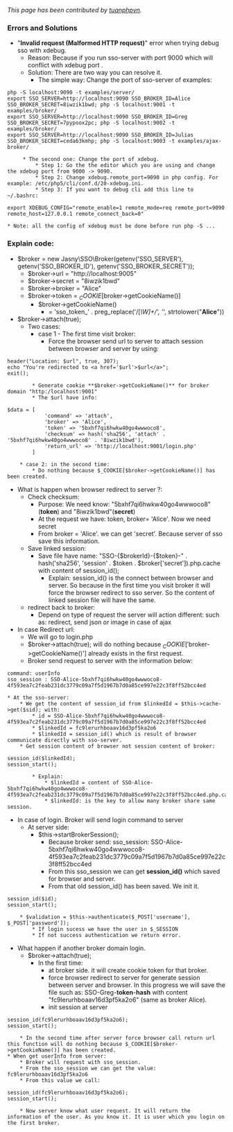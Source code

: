 _This page has been contributed by [tuanphpvn](https://github.com/tuanphpvn)._

### Errors and Solutions

* "**Invalid request (Malformed HTTP request)**" error when trying debug sso with xdebug.
     * Reason: Because if you run sso-server with port 9000 which will conflict with xdebug port .
     * Solution: There are two way you can resolve it.
         * The simple way: Change the port of sso-server of examples: 
         
```
php -S localhost:9090 -t examples/server/
export SSO_SERVER=http://localhost:9090 SSO_BROKER_ID=Alice SSO_BROKER_SECRET=8iwzik1bwd; php -S localhost:9001 -t examples/broker/
export SSO_SERVER=http://localhost:9090 SSO_BROKER_ID=Greg SSO_BROKER_SECRET=7pypoox2pc; php -S localhost:9002 -t examples/broker/
export SSO_SERVER=http://localhost:9090 SSO_BROKER_ID=Julias SSO_BROKER_SECRET=ceda63kmhp; php -S localhost:9003 -t examples/ajax-broker/
```

         * The second one: Change the port of xdebug. 
             * Step 1: Go the the editor which you are using and change the xdebug port from 9000 -> 9090.
             * Step 2: Change xdebug.remote_port=9090 in php config. For example: /etc/php5/cli/conf.d/20-xdebug.ini.
             * Step 3: If you want to debug cli add this line to ~/.bashrc:
             
```
export XDEBUG_CONFIG="remote_enable=1 remote_mode=req remote_port=9090 remote_host=127.0.0.1 remote_connect_back=0"
```

    * Note: all the config of xdebug must be done before run php -S ...
     
     
### Explain code:

* $broker = new Jasny\SSO\Broker(getenv('SSO_SERVER'), getenv('SSO_BROKER_ID'), getenv('SSO_BROKER_SECRET'));
    * $broker->url = "http://localhost:9005"
    * $broker->secret = "8iwzik1bwd"
    * $broker->broker = "Alice"
    * $broker->token = $_COOKIE[$broker->getCookieName()]
        * $broker->getCookieName()
            * = 'sso_token_' . preg_replace('/[_\W]+/', '_', strtolower("**Alice**"))
* $broker->attach(true);
    * Two cases:
        * case 1 - The first time visit broker: 
            * Force the browser send url to server to attach session between browser and server by using:
            
```
header("Location: $url", true, 307);
echo "You're redirected to <a href='$url'>$url</a>";
exit();
```

            * Generate cookie **$broker->getCookieName()** for broker domain "http:/localhost:9001"
            * The $url have info:
            
```
$data = [
            'command' => 'attach',
            'broker' => 'Alice',
            'token' => '5bxhf7qi6hwkw40go4wwwoco8',
            'checksum' => hash('sha256', 'attach' . '5bxhf7qi6hwkw40go4wwwoco8' . '8iwzik1bwd'),
            'return_url' => 'http://localhost:9001/login.php'
        ]
```

        * case 2: in the second time:
            * Do nothing because $_COOKIE[$broker->getCookieName()] has been created.
* What is happen when browser redirect to server ?:
    * Check checksum:
        * Purpose: We need know: "5bxhf7qi6hwkw40go4wwwoco8"(**token**) and "8iwzik1bwd"(**secret**)
        * At the request we have: token, broker= 'Alice'. Now we need secret
        * From broker = 'Alice'. we can get 'secret'. Because server of sso save this information.
    * Save linked session:
        * Save file have name: "SSO-{$brokerId}-{$token}-" . hash('sha256', 'session' . $token . $broker['secret']).php.cache with content of session_id();
            * Explain: session_id() is the connect between browser and server. So because in the first time you visit broker it will force the browser redirect to sso server. 
            So the content of linked session file will have the same.
    * redirect back to broker:
        * Depend on type of request the server will action different: such as: redirect, send json or image in case of ajax
* In case Redirect url:
    * We will go to login.php
    * $broker->attach(true); will do nothing because  $_COOKIE['$broker->getCookieName()'] already exists in the first request.
    * Broker send request to server with the information below:
    
```
command: userInfo
sso_session : SSO-Alice-5bxhf7qi6hwkw40go4wwwoco8-4f593ea7c2feab231dc3779c09a7f5d1967b7d0a85ce997e22c3f8ff52bcc4ed
```

    * At the sso-server:
        * We get the content of session_id from $linkedId = $this->cache->get($sid); with:
            * id = SSO-Alice-5bxhf7qi6hwkw40go4wwwoco8-4f593ea7c2feab231dc3779c09a7f5d1967b7d0a85ce997e22c3f8ff52bcc4ed
            * $linkedId = fc9lerurhboaav16d3pf5ka2o6
            * $linkedId = session_id() which is result of browser communicate directly with sso-server.
        * Get session content of browser not session content of broker:
        
```
session_id($linkedId);
session_start();
```

            * Explain:
                * $linkedId = content of SSO-Alice-5bxhf7qi6hwkw40go4wwwoco8-4f593ea7c2feab231dc3779c09a7f5d1967b7d0a85ce997e22c3f8ff52bcc4ed.php.cache.
                * $linkedId: is the key to allow many broker share same session.
* In case of login. Broker will send login command to server
    * At server side:
        * $this->startBrokerSession();
            * Because broker send: sso_session: SSO-Alice-5bxhf7qi6hwkw40go4wwwoco8-4f593ea7c2feab231dc3779c09a7f5d1967b7d0a85ce997e22c3f8ff52bcc4ed
            * From this sso_session we can get **session_id()** which saved for browser and server.
            * From that old session_id() has been saved. We init it.
            
```
session_id($id);
session_start();
```

        * $validation = $this->authenticate($_POST['username'], $_POST['password']);
            * If login sucess we have the user in $_SESSION
            * If not success authentication we return error.
* What happen if another broker domain login.
    * $broker->attach(true);
        * In the first time:
            * at broker side. it will create cookie token for that broker.
            * force browser redirect to server for generate session between server and browser. In this progress we will save the file such as: SSO-Greg-**token**-**hash**  with content "fc9lerurhboaav16d3pf5ka2o6" (same as broker Alice).
            * init session at server
            
```
session_id(fc9lerurhboaav16d3pf5ka2o6);
session_start();
```

        * In the second time after server force browser call return url this function will do nothing because $_COOKIE[$broker->getCookieName()] has been created.
    * When get userInfo from server:
        * Broker will request with sso_session.
        * From the sso_session we can get the value: fc9lerurhboaav16d3pf5ka2o6
        * From this value we call:
        
```
session_id(fc9lerurhboaav16d3pf5ka2o6);
session_start();
```

        * Now server know what user request. It will return the information of the user. As you know it. It is user which you login on the first broker.